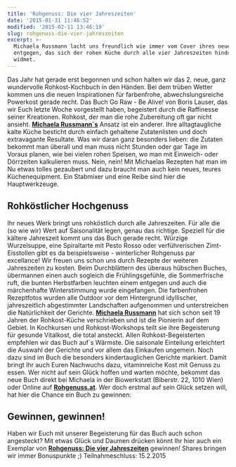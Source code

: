 ```yaml
---
title: 'Rohgenuss: Die vier Jahreszeiten'
date: '2015-01-31 11:46:52'
modified: '2015-02-11 13:46:19'
slug: rohgenuss-die-vier-jahreszeiten
excerpt: >-
  Michaela Russmann lacht uns freundlich wie immer vom Cover ihres neuen Buches
  entgegen, das sich der rohen Küche durch alle vier Jahreszeiten hindurch
  widmet.
---
```


Das Jahr hat gerade erst begonnen und schon halten wir das 2. neue, ganz wundervolle Rohkost-Kochbuch in den Händen. Bei dem trüben Wetter kommen uns die neuen Inspirationen für farbenfrohe, abwechslungsreiche Powerkost gerade recht. Das Buch Go Raw - Be Alive! von Boris Lauser, das wir Euch letzte Woche vorgestellt haben, begeistert durch die Raffinesse seiner Kreationen. Rohkost, der man die rohe Zubereitung oft gar nicht ansieht. [**Michaela Russmann´s**](http://www.rohgenuss.at/) Ansatz ist ein anderer. Ihre alltagtaugliche kalte Küche besticht durch einfach gehaltene Zutatenlisten und doch extravagante Resultate. Was wir daran ganz besonders lieben: die Zutaten bekommt man überall und man muss nicht Stunden oder gar Tage im Voraus planen, wie bei vielen rohen Speisen, wo man mit Einweich- oder Dörrzeiten kalkulieren muss. Nein, nein! Mit Michaelas Rezepten hat man im Nu etwas tolles gezaubert und dazu braucht man auch kein neues, teures Küchenequipment. Ein Stabmixer und eine Reibe sind hier die Hauptwerkzeuge.

## Rohköstlicher Hochgenuss

Ihr neues Werk bringt uns rohköstlich durch alle Jahreszeiten. Für alle die (so wie wir) Wert auf Saisonalität legen, genau das richtige. Speziell für die kältere Jahreszeit kommt uns das Buch gerade recht. Würzige Wurzelsuppe, eine Spiraltarte mit Pesto Rosso oder verführerischen Zimt-Eisstollen gibt es da beispielsweise - winterlicher Rohgenuss par excellance! Wir freuen uns schon uns durch Rezepte der weiteren Jahreszeiten zu kosten. Beim Durchblättern des überaus hübschen Buches, übermannen einen auch sogleich die Frühlingsgefühle, die Sommerfrische ruft, die bunten Herbstfarben leuchten einem entgegen und auch die märchenhafte Winterstimmung wurde eingefangen. Die farbenfrohen Rezeptfotos wurden alle Outdoor vor dem Hintergrund idyllischer, jahreszeitlich abgestimmter Landschaften aufgenommen und unterstreichen die Natürlichkeit der Gerichte. [<!-- Image removed (no copyright): rohgenuss-vier-jahreszeiten-640x237.jpg -->](https://www.veganblatt.com/i/rohgenuss-vier-jahreszeiten.jpg) [**Michaela Russmann**](http://www.rohgenuss.at/) hat sich schon seit 19 Jahren der Rohkost-Küche verschrieben und ist die Pionierin auf dem Gebiet. In Kochkursen und Rohkost-Workshops teilt sie ihre Begeisterung für gesunde Vitalkost, die total ansteckt. Allen Rohkost-Begeisterten empfehlen wir das Buch auf´s Wärmste. Die saisonale Einteilung erleichtert die Auswahl der Gerichte und vor allem das Einkaufen ungemein. Noch dazu sind im Buch die besonders kindertauglichen Gerichte markiert. Damit bringt Ihr auch Euren Nachwuchs dazu, vitaminreiche Kost mit Genuss zu essen. Wer nicht auf sein Glück hoffen und warten möchte, bekommt das neue Buch direkt bei Michaela in der Biowerkstatt (Biberstr. 22, 1010 Wien) oder Online auf **[Rohgenuss.at](http://www.rohgenuss.at/shop/buecher/rohgenuss-die-vier-jahreszeiten-kochbuch/)**. Wer doch erstmal auf sein Glück setzen will, hat hier die Chance ein Buch zu gewinnen:

## Gewinnen, gewinnen!

Haben wir Euch mit unserer Begeisterung für das Buch auch schon angesteckt? Mit etwas Glück und Daumen drücken könnt Ihr hier auch ein Exemplar von [**Rohgenuss: Die vier Jahreszeiten**](http://www.rohgenuss.at/shop/buecher/rohgenuss-die-vier-jahreszeiten-kochbuch/) gewinnen! Shares bringen wir immer Bonuspunkte ;) Teilnahmeschluss: 15.2.2015
